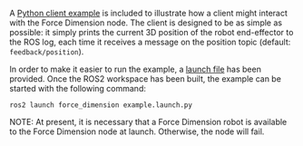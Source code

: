 
<!-- License

Copyright 2022 Neuromechatronics Lab, Carnegie Mellon University

Created by: a. whit. (nml@whit.contact)

This Source Code Form is subject to the terms of the Mozilla Public
License, v. 2.0. If a copy of the MPL was not distributed with this
file, You can obtain one at https://mozilla.org/MPL/2.0/.
-->


A [Python client example](scripts/run_example) is included to 
illustrate how a client might interact with the Force Dimension node. The 
client is designed to be as simple as possible: it simply prints the current 
3D position of the robot end-effector to the ROS log, each time it receives a 
message on the position topic (default: ``feedback/position``).

In order to make it easier to run the example, a 
[launch file](launch/example.launch.py) has been provided. Once the ROS2 
workspace has been built, the example can be started with the following 
command:

```ros2 launch force_dimension example.launch.py```

NOTE: At present, it is necessary that a Force Dimension robot is available to 
the Force Dimension node at launch. Otherwise, the node will fail.

